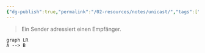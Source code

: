 ```yaml
---
{"dg-publish":true,"permalink":"/02-resources/notes/unicast/","tags":["informatik/netzwerk"],"noteIcon":"","updated":"2025-09-10T16:35:39.000+02:00"}
---
```


> Ein Sender adressiert einen Empfänger. 

```mermaid
graph LR
A --> B
```
